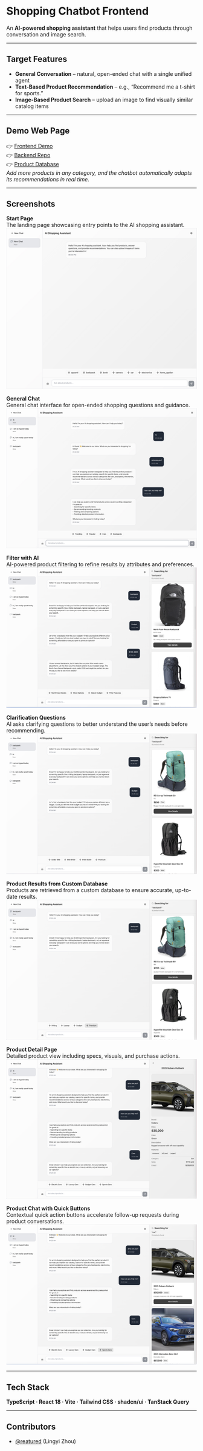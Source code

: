 # Shopping Chatbot Frontend

An **AI-powered shopping assistant** that helps users find products through conversation and image search.

---

## Target Features
- **General Conversation** – natural, open-ended chat with a single unified agent  
- **Text-Based Product Recommendation** – e.g., “Recommend me a t-shirt for sports.”  
- **Image-Based Product Search** – upload an image to find visually similar catalog items  

---

## Demo Web Page
👉 [Frontend Demo](https://shopping-chatbot-frontend.lovable.app)  
👉 [Backend Repo](https://github.com/reatured/ecommerce-chatbot-api)  
👉 [Product Database](https://docs.google.com/spreadsheets/d/1LjQn5xgkAsXlW0kxCfq60C8P_siXzzGksx8LdMOH9YU/edit?usp=sharing)  
_Add more products in any category, and the chatbot automatically adapts its recommendations in real time._

---

## Screenshots
**Start Page**  
The landing page showcasing entry points to the AI shopping assistant.  
![Start Page](./Image/Start%20Page.jpeg)

**General Chat**  
General chat interface for open-ended shopping questions and guidance.  
![General Chat](./Image/AI%20Shopping%20General%20Chat.jpeg)

**Filter with AI**  
AI-powered product filtering to refine results by attributes and preferences.  
![Filter with AI](./Image/Filter%20with%20AI.png)

**Clarification Questions**  
AI asks clarifying questions to better understand the user’s needs before recommending.  
![Clarification Questions](./Image/Clarification%20questions%20from%20AI%20.png)

**Product Results from Custom Database**  
Products are retrieved from a custom database to ensure accurate, up-to-date results.  
![Product Results](./Image/Product%20queried%20from%20custom%20database.png)

**Product Detail Page**  
Detailed product view including specs, visuals, and purchase actions.  
![Product Detail Page](./Image/Product%20detail%20page.png)

**Product Chat with Quick Buttons**  
Contextual quick action buttons accelerate follow-up requests during product conversations.  
![Product Chat with Quick Buttons](./Image/Product%20Chat%20with%20Quick%20Buttons.png)

---

## Tech Stack
**TypeScript · React 18 · Vite · Tailwind CSS · shadcn/ui · TanStack Query**

---

## Contributors
- [@reatured](https://github.com/reatured) (Lingyi Zhou)  

